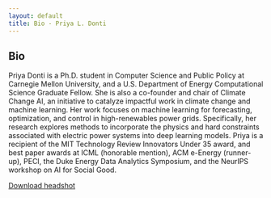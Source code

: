 ```yaml
---
layout: default
title: Bio - Priya L. Donti
---
```


## Bio

Priya Donti is a Ph.D. student in Computer Science and Public Policy at Carnegie Mellon University, and a U.S. Department of Energy Computational Science Graduate Fellow. She is also a co-founder and chair of Climate Change AI, an initiative to catalyze impactful work in climate change and machine learning. Her work focuses on machine learning for forecasting, optimization, and control in high-renewables power grids. Specifically, her research explores methods to incorporate the physics and hard constraints associated with electric power systems into deep learning models. Priya is a recipient of the MIT Technology Review Innovators Under 35 award, and best paper awards at ICML (honorable mention), ACM e-Energy (runner-up), PECI, the Duke Energy Data Analytics Symposium, and the NeurIPS workshop on AI for Social Good.

<a href="/img/priyadonti.jpg" download>Download headshot</a>
